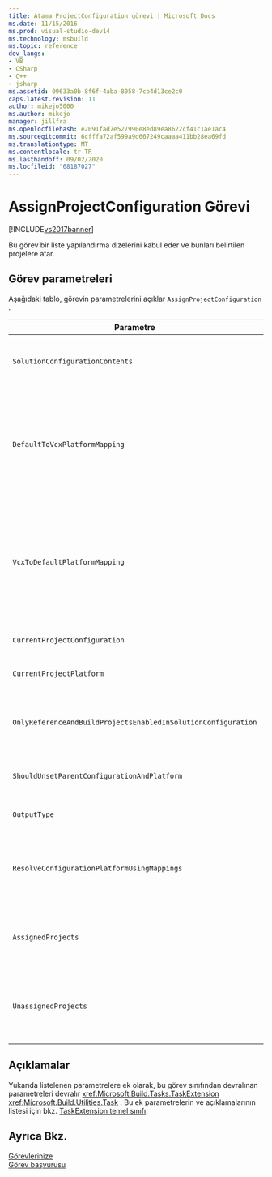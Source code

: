 ```yaml
---
title: Atama ProjectConfiguration görevi | Microsoft Docs
ms.date: 11/15/2016
ms.prod: visual-studio-dev14
ms.technology: msbuild
ms.topic: reference
dev_langs:
- VB
- CSharp
- C++
- jsharp
ms.assetid: 09633a0b-8f6f-4aba-8058-7cb4d13ce2c0
caps.latest.revision: 11
author: mikejo5000
ms.author: mikejo
manager: jillfra
ms.openlocfilehash: e2091fad7e527990e8ed89ea8622cf41c1ae1ac4
ms.sourcegitcommit: 6cfffa72af599a9d667249caaaa411bb28ea69fd
ms.translationtype: MT
ms.contentlocale: tr-TR
ms.lasthandoff: 09/02/2020
ms.locfileid: "68187027"
---
```

# <a name="assignprojectconfiguration-task"></a>AssignProjectConfiguration Görevi
[!INCLUDE[vs2017banner](../includes/vs2017banner.md)]

Bu görev bir liste yapılandırma dizelerini kabul eder ve bunları belirtilen projelere atar.  
  
## <a name="task-parameters"></a>Görev parametreleri  
 Aşağıdaki tablo, görevin parametrelerini açıklar `AssignProjectConfiguration` .  
  
|Parametre|Açıklama|  
|---------------|-----------------|  
|`SolutionConfigurationContents`|İsteğe bağlı `string` çıkış parametresi.<br /><br /> Her proje için bir proje yapılandırması içeren bir XML dizesi içerir. Yapılandırma, adlandırılmış projelere atanır.|  
|`DefaultToVcxPlatformMapping`|İsteğe bağlı `string` çıkış parametresi.<br /><br /> Kullanılan platform adlarından noktalı virgülle ayrılmış bir eşleme listesi içerir<br /><br /> . vcxproj dosyaları tarafından kullanılan çoğu türden.<br /><br /> Örneğin:<br /><br /> `"AnyCPU=Win32;X86=Win32;X64=X64"`|  
|`VcxToDefaultPlatformMapping`|İsteğe Bağlı<br /><br /> `string` çıkış parametresi.<br /><br /> . Vcxproj platform adlarından, çoğu tür tarafından kullanılan platform adlarına yapılan eşlemelerin noktalı virgülle ayrılmış bir listesini içerir.<br /><br /> Örneğin:<br /><br /> `"Win32=AnyCPU;X64=X64"`|  
|`CurrentProjectConfiguration`|İsteğe bağlı `string` çıkış parametresi.<br /><br /> Geçerli projenin yapılandırmasını içerir.|  
|`CurrentProjectPlatform`|İsteğe bağlı `string` çıkış parametresi.<br /><br /> Geçerli projenin platformunu içerir.|  
|`OnlyReferenceAndBuildProjectsEnabledInSolutionConfiguration`|İsteğe bağlı `bool` çıkış parametresi.<br /><br /> Başvuruların proje yapılandırmasında devre dışı bırakılmış olsa bile oluşturulması gerektiğini belirten bir bayrak içerir.|  
|`ShouldUnsetParentConfigurationAndPlatform`|İsteğe bağlı `bool` çıkış parametresi.<br /><br /> Üst yapılandırmanın ve platformun atlanacağını belirten bir bayrak içerir.|  
|`OutputType`|İsteğe bağlı `string` çıkış parametresi.<br /><br /> Projenin çıkış türünü içerir.|  
|`ResolveConfigurationPlatformUsingMappings`|İsteğe bağlı `bool` çıkış parametresi.<br /><br /> Derleme, geçirilen proje başvurularının yapılandırma ve platformunu çözümlemek için varsayılan eşlemeleri kullanması gerekip gerekmediğini belirten bir bayrak içerir.|  
|`AssignedProjects`|İsteğe bağlı <xref:Microsoft.Build.Framework.ITaskItem> `[]` çıkış parametresi.<br /><br /> Çözümlenen başvuru yollarının listesini içerir.|  
|`UnassignedProjects`|İsteğe bağlı <xref:Microsoft.Build.Framework.ITaskItem> `[]` çıkış parametresi.<br /><br /> Önceden çözümlenmiş çıkış listesi kullanılarak çözülemeyen proje başvuru öğelerinin listesini içerir.|  
  
## <a name="remarks"></a>Açıklamalar  
 Yukarıda listelenen parametrelere ek olarak, bu görev sınıfından devralınan parametreleri devralır <xref:Microsoft.Build.Tasks.TaskExtension> <xref:Microsoft.Build.Utilities.Task> . Bu ek parametrelerin ve açıklamalarının listesi için bkz. [TaskExtension temel sınıfı](../msbuild/taskextension-base-class.md).  
  
## <a name="see-also"></a>Ayrıca Bkz.  
 [Görevlerinize](../msbuild/msbuild-tasks.md)   
 [Görev başvurusu](../msbuild/msbuild-task-reference.md)
